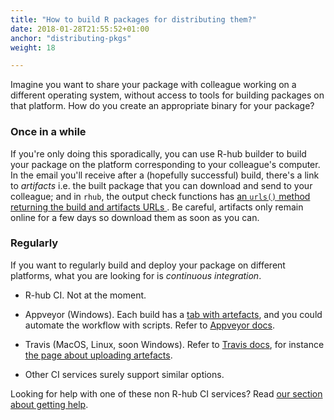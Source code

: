 ```yaml
---
title: "How to build R packages for distributing them?"
date: 2018-01-28T21:55:52+01:00
anchor: "distributing-pkgs"
weight: 18

---
```


Imagine you want to share your package with colleague working on a different operating system, without access to tools for building packages on that platform. How do you create an appropriate binary for your package?

### Once in a while

If you're only doing this sporadically, you can use R-hub builder to build your package on the platform corresponding to your colleague's computer. In the email you'll receive after a (hopefully successful) build, there's a link to _artifacts_ i.e. the built package that you can download and send to your colleague; and in `rhub`, the output check functions has [an `urls()` method returning the build and artifacts URLs ](https://r-hub.github.io/rhub/reference/rhub_check.html#details). 
Be careful, artifacts only remain online for a few days so download them as soon as you can.

### Regularly

If you want to regularly build and deploy your package on different platforms, what you are looking for is _continuous integration_.

* R-hub CI. Not at the moment.

* Appveyor (Windows). Each build has a [tab with artefacts](https://ci.appveyor.com/project/jeroen/gifski/build/job/g3ryly3s833lomlk/artifacts), and you could automate the workflow with scripts. Refer to [Appveyor docs](https://www.appveyor.com/docs/).

* Travis (MacOS, Linux, soon Windows). Refer to [Travis docs](https://docs.travis-ci.com/), for instance [the page about uploading artefacts](https://docs.travis-ci.com/user/uploading-artifacts/).

* Other CI services surely support similar options. 

Looking for help with one of these non R-hub CI services? Read [our section about getting help](#pkg-dev-help).